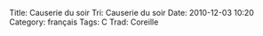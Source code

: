 Title: Causerie du soir
 Tri: Causerie du soir
 Date: 2010-12-03 10:20
 Category: français
 Tags: C
 Trad: Coreille
 